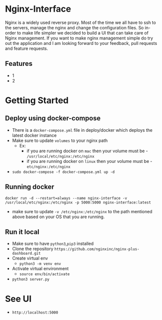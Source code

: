 # Nginx-Interface
Nginx is a widely used reverse proxy. Most of the time we all have to ssh to the servers, manage the nginx and change the configuration files. So in-order to make life simpler we decided to build a UI that can take care of Nginx management. If you want to make nginx management simple do try out the application and I am looking forward to your feedback, pull requests and feature requests.

## Features
- 1
- 2

# Getting Started
## Deploy using docker-compose
- There is a `docker-compose.yml` file in deploy/docker which deploys the latest docker instance
- Make sure to update `volumes` to your nginx path 
    - Ex:
        - if you are running docker on `mac` then your volume must be - `/usr/local/etc/nginx:/etc/nginx`
        - if you are running docker on `linux` then your volume must be - `etc/nginx:/etc/nginx`
- `sudo docker-compose -f docker-compose.yml up -d`

## Running docker
`docker run -d --restart=always --name nginx-interface -v /usr/local/etc/nginx:/etc/nginx -p 5000:5000 nginx-interface:latest`
- make sure to update ` -v /etc/nginx:/etc/nginx ` to the path mentioned above based on your OS that you are running.

## Run it local
- Make sure to have `python3`,`pip3` installed
- Clone the repository `https://github.com/nginxinc/nginx-plus-dashboard.git`
- Create virtual env 
    - `python3 -m venv env`
- Activate virtual environment
    - `source env/bin/activate`
- `python3 server.py`

# See UI
- `http://localhost:5000`
